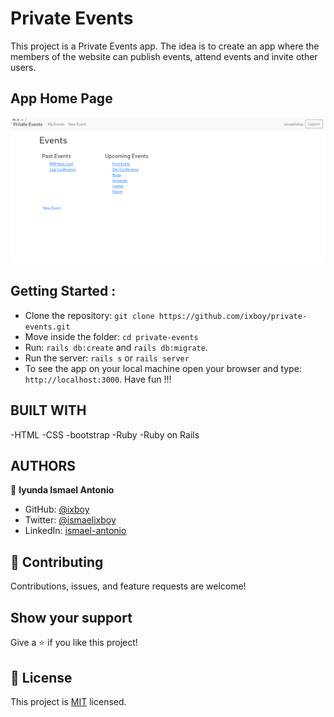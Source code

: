 # Private Events

This project is a Private Events app. The idea is to create an app where the members of the website can publish events, attend events and invite other users.

## App Home Page

![](app/assets/images/Private-events.png)

## Getting Started :

- Clone the repository: `git clone https://github.com/ixboy/private-events.git`
- Move inside the folder: `cd private-events`
- Run: `rails db:create` and `rails db:migrate`.
- Run the server: `rails s` or `rails server`
- To see the app on your local machine open your browser and type: `http://localhost:3000`. Have fun !!!

## BUILT WITH

-HTML
-CSS
-bootstrap
-Ruby
-Ruby on Rails

## AUTHORS


👤 **Iyunda Ismael Antonio**

- GitHub: [@ixboy](https://github.com/ixboy)
- Twitter: [@ismaelixboy](https://twitter.com/ismaelixboy)
- LinkedIn: [ismael-antonio](https://www.linkedin.com/in/ismaelantonio/)



## 🤝 Contributing

Contributions, issues, and feature requests are welcome!

## Show your support

Give a ⭐️ if you like this project!


## 📝 License

This project is [MIT](./LICENSE) licensed.
